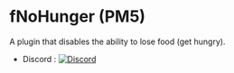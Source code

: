 # fNoHunger (PM5)
A plugin that disables the ability to lose food (get hungry).

- Discord : [![Discord](https://img.shields.io/discord/1178039721667080213?label=Discord&logo=discord&color=blue)](https://discord.gg/GQAwq5uAwv)
